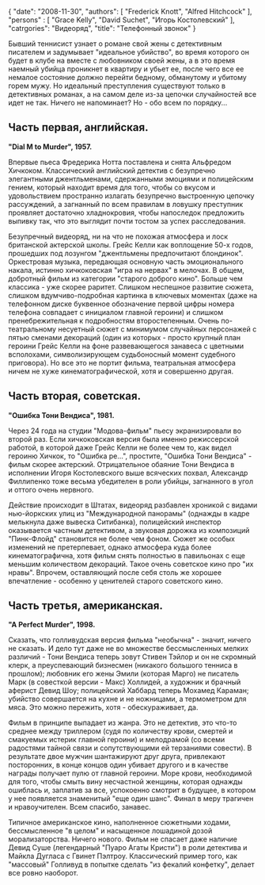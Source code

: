 {
   "date": "2008-11-30",
   "authors": [
      "Frederick Knott",
      "Alfred Hitchcock"
   ],
   "persons" : [
      "Grace Kelly",
      "David Suchet",
      "Игорь Костолевский"
   ],
   "catrgories": "Видеоряд",
   "title": "Телефонный звонок"
}

Бывший теннисист узнает о романе свой жены с детективным писателем и задумывает "идеальное убийство", во время которого он будет в клубе на вместе с любовником своей жены, а в это время наемный убийца проникнет в квартиру и убьет ее, после чего все ее немалое состояние должно перейти бедному, обманутому и убитому горем мужу. Но идеальный преступления существуют только в детективных романах, а на самом деле из-за цепочки случайностей все идет не так. Ничего не напоминает? Но - обо всем по порядку...

## Часть первая, английская. 
**"Dial M to Murder", 1957.**

Впервые пьеса Фредерика Нотта поставлена и снята Альфредом Хичкоком. Классический английский детектив с безупречно элегантными джентльменами, сдержанными эмоциями и полицейским гением, который находит время для того, чтобы со вкусом и удовольствием пространно излагать безупречно выстроенную цепочку рассуждений, а загнанный по всем правилам в ловушку преступник проявляет достаточно хладнокровия, чтобы напоследок предложить выпивку так, что это выглядит почти тостом за успех расследования.

Безупречный видеоряд, ни на что не похожая атмосфера и лоск британской актерской школы. Грейс Келли как воплощение 50-х годов, прошедших под лозунгом "джентльмены предпочитают блондинок". Оркестровая музыка, передающая основную часть эмоционального накала, истинно хичкоковская "игра на нервах" в мелочах. В общем, добротный фильм из категории "старого доброго кино". Больше чем классика - уже скорее раритет. Слишком неспешное развитие сюжета, слишком вдумчиво-подробная картинка в ключевых моментах (даже на телефонном диске буквенное обозначение первой цифры номера телефона совпадает с инициалом главной героини) и слишком пренебрежительная к подробностям второстепенным. Очень по-театральному несуетный сюжет с минимумом случайных персонажей с пятью сменами декораций (один из которых - просто крупный план героини Грейс Келли на фоне развевающегося занавеса с цветными всполохами, символизирующем судьбоносный момент судебного приговора). Но все это не портит фильма, театральная атмосфера ничем не хуже кинематографической, хотя и совершенно другая.

## Часть вторая, советская.
**"Ошибка Тони Вендиса", 1981.**

Через 24 года на студии "Модова-фильм" пьесу экранизировали во второй раз. Если хичкоковская версия была именно режиссерской работой, в которой даже Грейс Келли не более чем то, как видел героиню Хичкок, то "Ошибка ре...", простите, "Ошибка Тони Вендиса" - фильм скорее актерский. Отрицательное обаяние Тони Вендиса в исполнении Игоря Костолевского выше всяческих похвал, Александр Филлипенко тоже весьма убедителен в роли убийцы, загнанного в угол и оттого очень нервного.

Действие происходит в Штатах, видеоряд разбавлен хроникой с видами нью-йоркских улиц из "Международной панорамы" (однажды в кадре мелькнула даже вывеска Ситибанка), полицейский инспектор оказывается частным детективом, а звуковая дорожка из композиций "Пинк-Флойд" становится не более чем фоном. Сюжет же особых изменений не претерпевает, однако атмосфера куда более кинематографична, хотя фильм снять полностью в павильонах с еще меньшим количеством декораций. Такое очень советское кино про "их нравы". Впрочем, оставляющий после себя столь же хорошее впечатление - особенно у ценителей старого советского кино.

## Часть третья, американская.
**"A Perfect Murder", 1998.**

Сказать, что голливудская версия фильма "необычна" - значит, ничего не сказать. И дело тут даже не во множестве бессмысленных мелких различий - Тони Вендиса теперь зовут Стивен Тэйлор и он не скромный клерк, а преуспевающий бизнесмен (никакого большого тенниса в прошлом); любовник его жены Эмили (которая Марго) не писатель Марк (в совесткой версии - Макс) Холлидей, а художник и брачный аферист Девид Шоу; полицейский Хаббард теперь Мохамед Караман; убийство совершается на кухне и не ножницами, а термометром для мяса. Это можно пережить, хотя - обескураживает, да.

Фильм в принципе выпадает из жанра. Это не детектив, это что-то среднее между триллером (судя по количеству крови, смертей и смакуемых истерик главной героини) и мелодрамой (со всеми радостями тайной связи и сопутствующими ей терзаниями совести). В результате двое мужчин шантажируют друг друга, привлекают посторонних, в конце концов один убивает другого и в качестве награды получает пулю от главной героини. Море крови, необходимой для того, чтобы смыть вину несчастной женщины, которая однажды ошиблась и, заплатив за все, успокоенно смотрит в будущее, в котором у нее появляется знаменитый "еще один шанс". Финал в меру трагичен и нравоучителен. Всем спасибо, занавес.

Типичное американское кино, наполненное сюжетными ходами, бессмысленное "в целом" и насыщенное лошадиной дозой морализаторства. Ничего нового. Фильм не спасает даже наличие Девид Суше (легендарный "Пуаро Агаты Кристи") в роли детектива и Майкла Дугласа с Гвинет Пэлтроу. Классический пример того, как "массовый" Голливуд в попытке сделать "из фекалий конфетку", делает все ровно наоборот.
